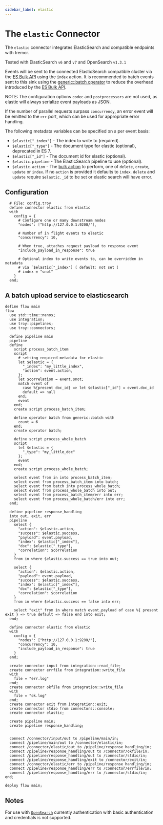 ```yaml
---
sidebar_label: elastic
---
```


# The `elastic` Connector

The `elastic` connector integrates ElasticSearch and compatible endpoints with tremor.

Tested with ElasticSearch `v6` and `v7` and OpenSearch `v1.3.1`

Events will be sent to the connected ElasticSearch compatible cluster via the [ES Bulk API](https://www.elastic.co/guide/en/elasticsearch/reference/current/docs-bulk.html)
using the `index` action.  It is recommended to batch events sent to this sink using the [generic::batch operator](../operators/batch.md) to reduce the overhead introduced by the [ES Bulk API](https://www.elastic.co/guide/en/elasticsearch/reference/current/docs-bulk.html).

NOTE: The configuration options `codec` and `postprocessors` are not used, as elastic will always serialize event payloads as JSON.

If the number of parallel requests surpass `concurrency`, an error event will be emitted to the `err` port, which can be used for appropriate error handling.

The following metadata variables can be specified on a per event basis:

- `$elastic["_index"]` - The index to write to (required).
- `$elastic["_type"]` - The document type for elastic (optional), deprecated in ES 7.
- `$elastic["_id"]`   - The document id for elastic (optional).
- `$elastic.pipeline` - The ElasticSearch pipeline to use (optional).
- `$elastic.action` - The [bulk action](https://www.elastic.co/guide/en/elasticsearch/reference/current/docs-bulk.html) to perform, one of `delete`, `create`, `update` or `index`. If no `action` is provided it defaults to `index`. `delete` and `update` require `$elastic._id` to be set or elastic search will have error.


## Configuration

```troy
  # File: config.troy
  define connector elastic from elastic
  with
    config = {
      # Configure one or many downstream nodes
      "nodes": ["http://127.0.0.1:9200/"],

      # Number of in flight events to elastic
      "concurrency": 10,

      # When true, attaches request payload to response event
      "include_payload_in_response": true

      # Optional index to write events to, can be overridden in metadata
      # via `$elastic["_index"] ( default: not set )
      # index = "snot"
    }
  end;
```

## A batch upload service to elasticsearch

```troy
define flow main
flow
  use std::time::nanos;
  use integration;
  use troy::pipelines;
  use troy::connectors;

  define pipeline main
  pipeline
  define
    script process_batch_item
    script
      # setting required metadata for elastic
      let $elastic = {
        "_index": "my_little_index",
        "action": event.action,
      };
      let $correlation = event.snot;
      match event of
        case %{present doc_id} => let $elastic["_id"] = event.doc_id
        default => null
      end;
      event
    end;
    create script process_batch_item;

    define operator batch from generic::batch with
      count = 6
    end;
    create operator batch;

    define script process_whole_batch
    script
      let $elastic = {
        "_type": "my_little_doc"
      };
      event
    end;
    create script process_whole_batch;

    select event from in into process_batch_item;
    select event from process_batch_item into batch;
    select event from batch into process_whole_batch;
    select event from process_whole_batch into out;
    select event from process_batch_item/err into err;
    select event from process_whole_batch/err into err;
  end;

  define pipeline response_handling
  into out, exit, err
  pipeline
    select {
      "action": $elastic.action,
      "success": $elastic.success,
      "payload": event.payload,
      "index": $elastic["_index"],
      "doc": $elastic["_type"],
      "correlation": $correlation
    }
    from in where $elastic.success == true into out;

    select {
      "action": $elastic.action,
      "payload": event.payload,
      "success": $elastic.success,
      "index": $elastic["_index"],
      "doc": $elastic["_type"],
      "correlation": $correlation
    }
    from in where $elastic.success == false into err;

    select "exit" from in where match event.payload of case %{ present exit } => true default => false end into exit;
  end;

  define connector elastic from elastic
  with
    config = {
      "nodes": ["http://127.0.0.1:9200/"],
      "concurrency": 10,
      "include_payload_in_response": true
    }
  end;

  create connector input from integration::read_file;
  create connector errfile from integration::write_file
  with
    file = "err.log"
  end;
  create connector okfile from integration::write_file
  with
    file = "ok.log"
  end;
  create connector exit from integration::exit;
  create connector stdio from connectors::console;
  create connector elastic;

  create pipeline main;
  create pipeline response_handling;


  connect /connector/input/out to /pipeline/main/in;
  connect /pipeline/main/out to /connector/elastic/in;
  connect /connector/elastic/out to /pipeline/response_handling/in;
  connect /pipeline/response_handling/out to /connector/okfile/in;
  connect /pipeline/response_handling/out to /connector/stdio/in;
  connect /pipeline/response_handling/exit to /connector/exit/in;
  connect /connector/elastic/err to /pipeline/response_handling/in;
  connect /pipeline/response_handling/err to /connector/errfile/in;
  connect /pipeline/response_handling/err to /connector/stdio/in;
end;

deploy flow main;
```

## Notes

For use with [`OpenSearch`](https://opensearch.org/) currently authentication with
basic authentication and credentials is not supported.

